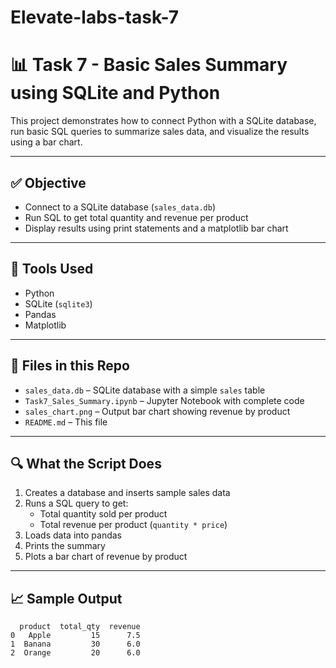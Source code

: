 # Elevate-labs-task-7
# 📊 Task 7 - Basic Sales Summary using SQLite and Python

This project demonstrates how to connect Python with a SQLite database, run basic SQL queries to summarize sales data, and visualize the results using a bar chart.

---

## ✅ Objective

- Connect to a SQLite database (`sales_data.db`)
- Run SQL to get total quantity and revenue per product
- Display results using print statements and a matplotlib bar chart

---

## 🧰 Tools Used

- Python
- SQLite (`sqlite3`)
- Pandas
- Matplotlib

---

## 📁 Files in this Repo

- `sales_data.db` – SQLite database with a simple `sales` table
- `Task7_Sales_Summary.ipynb` – Jupyter Notebook with complete code
- `sales_chart.png` – Output bar chart showing revenue by product
- `README.md` – This file

---

## 🔍 What the Script Does

1. Creates a database and inserts sample sales data
2. Runs a SQL query to get:
   - Total quantity sold per product
   - Total revenue per product (`quantity * price`)
3. Loads data into pandas
4. Prints the summary
5. Plots a bar chart of revenue by product

---

## 📈 Sample Output

```plaintext
  product  total_qty  revenue
0   Apple         15      7.5
1  Banana         30      6.0
2  Orange         20      6.0
